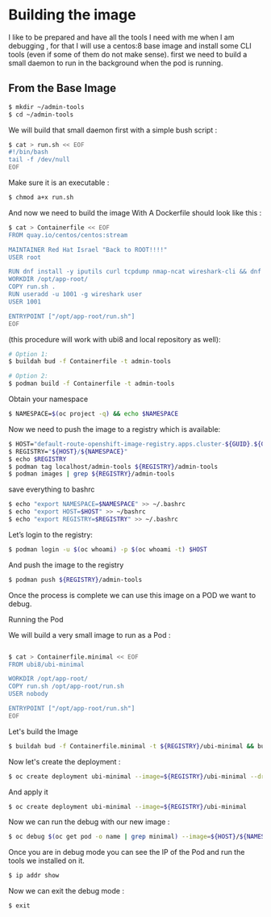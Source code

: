 # Building the image

I like to be prepared and have all the tools I need with me when I am debugging , for that I will use a centos:8 base 
image and install some CLI tools (even if some of them do not make sense).
first we need to build a small daemon to run in the background when the pod is running.

## From the Base Image

```bash
$ mkdir ~/admin-tools
$ cd ~/admin-tools
```

We will build that small daemon first with a simple bush script :

```bash
$ cat > run.sh << EOF
#!/bin/bash
tail -f /dev/null
EOF
```

Make sure it is an executable :
```bash
$ chmod a+x run.sh
```

And now we need to build the image With A Dockerfile should look like this :
```bash
$ cat > Containerfile << EOF
FROM quay.io/centos/centos:stream

MAINTAINER Red Hat Israel "Back to ROOT!!!!"
USER root

RUN dnf install -y iputils curl tcpdump nmap-ncat wireshark-cli && dnf clean all
WORKDIR /opt/app-root/
COPY run.sh .
RUN useradd -u 1001 -g wireshark user
USER 1001

ENTRYPOINT ["/opt/app-root/run.sh"]
EOF
```

(this procedure will work with ubi8 and local repository as well):

```bash
# Option 1:
$ buildah bud -f Containerfile -t admin-tools

# Option 2:
$ podman build -f Containerfile -t admin-tools

```

Obtain your namespace
```bash
$ NAMESPACE=$(oc project -q) && echo $NAMESPACE
```

Now we need to push the image to a registry which is available:
```bash
$ HOST="default-route-openshift-image-registry.apps.cluster-${GUID}.${GUID}.${OCP_DOMAIN}"
$ REGISTRY="${HOST}/${NAMESPACE}"
$ echo $REGISTRY
$ podman tag localhost/admin-tools ${REGISTRY}/admin-tools
$ podman images | grep ${REGISTRY}/admin-tools
```

save everything to bashrc
```bash
$ echo "export NAMESPACE=$NAMESPACE" >> ~/.bashrc
$ echo "export HOST=$HOST" >> ~/bashrc
$ echo "export REGISTRY=$REGISTRY" >> ~/.bashrc
```

Let’s login to the registry:
```bash
$ podman login -u $(oc whoami) -p $(oc whoami -t) $HOST
```

And push the image to the registry
```bash
$ podman push ${REGISTRY}/admin-tools
```

Once the process is complete we can use this image on a POD we want to debug.


Running the Pod

We will build a very small image to run as a Pod :

```bash

$ cat > Containerfile.minimal << EOF
FROM ubi8/ubi-minimal

WORKDIR /opt/app-root/
COPY run.sh /opt/app-root/run.sh
USER nobody

ENTRYPOINT ["/opt/app-root/run.sh"]
EOF
```

Let's build the Image 
```bash
$ buildah bud -f Containerfile.minimal -t ${REGISTRY}/ubi-minimal && buildah push ${REGISTRY}/ubi-minimal 
```

Now let's create the deployment :
```bash
$ oc create deployment ubi-minimal --image=${REGISTRY}/ubi-minimal --dry-run=client -o yaml
```
And apply it 
```bash
$ oc create deployment ubi-minimal --image=${REGISTRY}/ubi-minimal 
``` 

Now we can run the debug with our new image :

```bash
$ oc debug $(oc get pod -o name | grep minimal) --image=${HOST}/${NAMESPACE}/admin-tools
````

Once you are in debug mode you can see the IP of the Pod and run the tools we installed on it.

```bash
$ ip addr show
```

Now we can exit the debug mode :
```bash
$ exit
```

